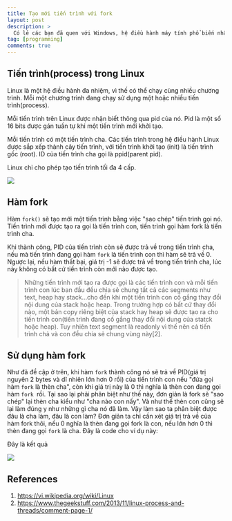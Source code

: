 ```yaml
---
title: Tạo mới tiến trình với fork
layout: post
description: >
  Có lẻ các bạn đã quen với Windows, hệ điều hành máy tính phổ biến nhất thế giới. Windows được ưu chuộn vì dể sử dụng, sự hổ trợ mạnh mẻ của các hảng phần mềm, trò chơi.... Và vì vậy hệ điều hành này nắm vị trí độc tôn trên nền tảng máy tính cá nhân. Một đối thủ truyền kiếp của Windows là Linux đang ngày càng một phát triển mạnh mẽ, không chỉ hướng tới việc cung cấp nền tảng hệ điều hành cho server mà còn hướng tới người dùng cá nhân. Như các bạn đã biết, Linux là tên gọi của một hệ điều hành máy tính và cũng là tên hạt nhân của hệ điều hành. Nó có lẽ là một ví dụ nổi tiếng nhất của phần mềm tự do và của việc phát triển mã nguồn mở[1]. Trái ngược hoàn toàn với việc độc tôn của Windows, Linux cho phép các nhà phát triển từ do sử dụng mã nguồn, tự do phân phối... góp phần mở ra kỷ nguyên mà nguồn mở. Giới thiệu thế đủ rồi, bữa nay chúng ta sẽ nguyên cứu song song cả Windows và Linux cho nó máu. Để mở đầu cho loạt bài viết về Linux, mình sẽ hướng dẩn cách tạo tiến trình con trong Linux.
tag: [programming]
comments: true
---
```

<span/>

Tiến trình(process) trong Linux
-------------

Linux là một hệ điều hành đa nhiệm, vì thế có thể chạy cùng nhiều chương trình. Mỗi một chương trình đang chạy sử dụng một hoặc nhiều tiến trình(process).

Mỗi tiến trình trên Linux được nhận biết thông qua pid của nó. Pid là một số 16 bits được gán tuần tự khi một tiến trình mới khởi tạo.

Mỗi tiến trình có một tiến trình cha. Các tiến trình trong hệ điều hành Linux được sắp xếp thành cây tiến trình, với tiến trình khởi tạo (init) là tiến trình gốc (root). ID của tiến trình cha gọi là ppid(parent pid).

Linux chỉ cho phép tạo tiến trình tối đa 4 cấp.

![](https://1.bp.blogspot.com/-FOcOmgz2z2E/V3YOPT3rebI/AAAAAAAAO3w/_weObxbv_H8BSQ7RSlz7-lWW8WRnEHgfwCLcB/s1600/process_management_of_linux-kernel.png)

Hàm fork
------

Hàm `fork()` sẽ tạo mới một tiến trình bằng việc "sao chép" tiến trình gọi nó. Tiến trình mới được tạo ra gọi là tiến trình con, tiến trình gọi hàm fork là tiến trình cha.

Khi thành công, PID của tiến trình còn sẽ được trả về trong tiến trình cha, nếu mà tiến trình đang gọi hàm `fork` là tiến trình con thì hàm sẽ trả về 0. Ngược lại, nếu hàm thất bại, giá trị -1 sẽ được trả về trong tiến trình cha, lúc này không có bất cứ tiến trình còn mới nào được tạo.

> Những tiến trình mới tạo ra được gọi là các tiến trình con và mỗi tiến trình con lúc ban đầu đều chia sẻ chung tất cả các segments như text, heap hay stack...cho đến khi một tiến trình con cố gắng thay đổi nội dung của stack hoặc heap. Trong trường hợp có bất cứ thay đổi nào, một bản copy riêng biệt của stack hay heap sẽ được tạo ra cho tiến trình con(tiến trình đang cố gắng thay đổi nội dung của statck hoặc heap). Tuy nhiên text segment là readonly vì thế nên cả tiến trình chả và con đều chia sẻ chung vùng này[2].

Sử dụng hàm fork
----------

Như đã đề cập ở trên, khi hàm `fork` thành công nó sẽ trả về PID(giá trị nguyên 2 bytes và dĩ nhiên lớn hơn 0 rồi) của tiến trình con nếu "đứa gọi hàm `fork` là thèn cha", còn khi giá trị này là 0 thì nghĩa là thèn con đang gọi hàm `fork `rồi. Tại sao lại phải phân biệt như thế này, đơn giản là fork sẽ "sao chép" lại thèn cha kiểu như "cha nào con nấy". Và như thế thèn con cũng sẽ lại làm đúng y như những gì cha nó đã làm. Vậy làm sao ta phân biệt được đâu là cha làm, đâu là con làm? Đơn giản ta chỉ cần xét giá trị trả về của hàm fork thôi, nếu 0 nghĩa là thèn đang gọi fork là con, nếu lớn hơn 0 thì thèn đang gọi `fork` là cha. Đây là code cho ví dụ này:

<div data-gist-id="bbbf5731f6126080cac0f56068bcdfd6"></div>

Đây là kết quả

![](https://3.bp.blogspot.com/-RVZfwLGQ57U/V3qZpdL6AxI/AAAAAAAAO4U/oy85BEOw4DMvhKks7aiLYyN2KlvvHMSAgCLcB/s1600/fork.png)

References
------

1. https://vi.wikipedia.org/wiki/Linux
1. https://www.thegeekstuff.com/2013/11/linux-process-and-threads/comment-page-1/